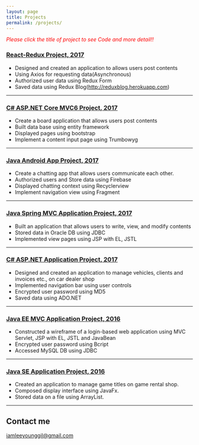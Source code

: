 ```yaml
---
layout: page
title: Projects
permalink: /projects/
---
```

<span style="color:red">*Please click the title of project to see Code and more detail!!*</span>

### [React-Redux Project, 2017 ](https://github.com/YounggilLee/Redux_Blog) 
* Designed and created an application to allows users post contents 
* Using Axios for requesting data(Asynchronous)
* Authorized user data using Redux Form
* Saved data using Redux Blog(http://reduxblog.herokuapp.com)

***

### [C# ASP.NET Core MVC6 Project, 2017](https://github.com/YounggilLee/AspNetBoard/wiki) 
* Create a board application that allows users post contents
* Built data base using entity framework
* Displayed pages using bootstrap
* Implement a content input page using Trumbowyg

***

### [Java Android App Project, 2017](https://github.com/YounggilLee/OmegaA/wiki) 
* Create a chatting app that allows users communicate each other.
* Authorized users and Store data using Firebase
* Displayed chatting context using Recyclerview
* Implement navigation view using Fragment

***

### [Java Spring MVC Application Project, 2017](https://github.com/YounggilLee/OmegaS/wiki)
* Built an application that allows users to write, view, and modify contents
* Stored data in Oracle DB using JDBC
* Implemented view pages using JSP with EL, JSTL

***

### [C# ASP.NET Application Project, 2017](https://github.com/YounggilLee/OmegaC/wiki)
* Designed and created an application to manage vehicles, clients and invoices etc., on car dealer shop
* Implemented navigation bar using user controls
* Encrypted user password using MD5
* Saved data using ADO.NET

***

### [Java EE MVC Application Project, 2016](https://github.com/YounggilLee/Signup_Application/wiki)
* Constructed a wireframe of a login-based web application using MVC Servlet, JSP with EL, JSTL and JavaBean
* Encrypted user password using Bcript
* Accessed MySQL DB using JDBC

***

### [Java SE Application Project, 2016](https://github.com/YounggilLee/OmegaF/wiki)
* Created an application to manage game titles on game rental shop.
* Composed display interface using JavaFx.
* Stored data on a file using ArrayList.


***


## Contact me

[iamleeyounggil@gmail.com](mailto:iamleeyounggil@gmail.com)
